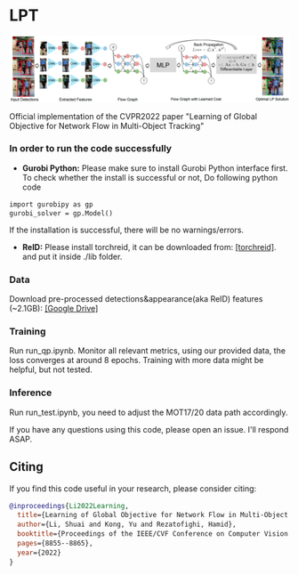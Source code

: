 # LPT

![LPT](figures/main_idea.png)

Official implementation of the CVPR2022 paper "Learning of Global Objective for Network Flow in Multi-Object Tracking"

### In order to run the code successfully
- **Gurobi Python:**
Please make sure to install Gurobi Python interface first. 
To check whether the install is successful or not, Do following python code

```shell script
import gurobipy as gp
gurobi_solver = gp.Model()
```

If the installation is successful, there will be no warnings/errors.

- **ReID:**
Please install torchreid, it can be downloaded from: [\[torchreid\]](https://github.com/KaiyangZhou/deep-person-reid). and put it inside ./lib folder.

### Data
Download pre-processed detections&appearance(aka ReID) features (~2.1GB): [\[Google Drive\]](https://drive.google.com/drive/folders/1GdpxkEevzdDC04k5AATgrxhrwp3MIS-A?usp=sharing)

### Training
Run run_qp.ipynb. Monitor all relevant metrics, using our provided data, the loss converges at around 8 epochs. Training with more data might be helpful, but not tested.

### Inference
Run run_test.ipynb, you need to adjust the MOT17/20 data path accordingly.

If you have any questions using this code, please open an issue. I'll respond ASAP.

## Citing
If you find this code useful in your research, please consider citing:
```bibtex
@inproceedings{Li2022Learning,
  title={Learning of Global Objective for Network Flow in Multi-Object Tracking},
  author={Li, Shuai and Kong, Yu and Rezatofighi, Hamid},
  booktitle={Proceedings of the IEEE/CVF Conference on Computer Vision and Pattern Recognition},
  pages={8855--8865},
  year={2022}
}
